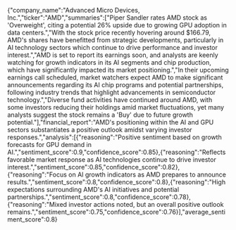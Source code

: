 {"company_name":"Advanced Micro Devices, Inc.","ticker":"AMD","summaries":["Piper Sandler rates AMD stock as 'Overweight', citing a potential 26% upside due to growing GPU adoption in data centers.","With the stock price recently hovering around $166.79, AMD's shares have benefitted from strategic developments, particularly in AI technology sectors which continue to drive performance and investor interest.","AMD is set to report its earnings soon, and analysts are keenly watching for growth indicators in its AI segments and chip production, which have significantly impacted its market positioning.","In their upcoming earnings call scheduled, market watchers expect AMD to make significant announcements regarding its AI chip programs and potential partnerships, following industry trends that highlight advancements in semiconductor technology.","Diverse fund activities have continued around AMD, with some investors reducing their holdings amid market fluctuations, yet many analysts suggest the stock remains a 'Buy' due to future growth potential."],"financial_report":"AMD's positioning within the AI and GPU sectors substantiates a positive outlook amidst varying investor responses.","analysis":[{"reasoning":"Positive sentiment based on growth forecasts for GPU demand in AI.","sentiment_score":0.9,"confidence_score":0.85},{"reasoning":"Reflects favorable market response as AI technologies continue to drive investor interest.","sentiment_score":0.85,"confidence_score":0.82},{"reasoning":"Focus on AI growth indicators as AMD prepares to announce results.","sentiment_score":0.8,"confidence_score":0.8},{"reasoning":"High expectations surrounding AMD's AI initiatives and potential partnerships.","sentiment_score":0.8,"confidence_score":0.78},{"reasoning":"Mixed investor actions noted, but an overall positive outlook remains.","sentiment_score":0.75,"confidence_score":0.76}],"average_sentiment_score":0.8}